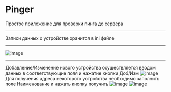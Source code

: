 # Pinger
Простое приложение для проверки пинга до сервера<hr>
Записи данных о устройстве хранится в ini файле<hr>
![image](https://user-images.githubusercontent.com/40886779/165938560-c0021456-4d14-4929-9a87-d025b60008c2.png)<hr>
Добавление/Изменение нового устройства осуществляется вводом данных в соответствующие поля и нажатие кнопки Доб/Изм
![image](https://user-images.githubusercontent.com/40886779/166620614-d9038020-26c7-4f2e-bc5f-5a0ff0cde01f.png)
Для получения адреса некоторого устройства необходимо заполнить поле Наименование и нажать кнопку получить
![image](https://user-images.githubusercontent.com/40886779/166620664-b194371b-46ec-4bfc-81f7-5aa389daf571.png)
![image](https://user-images.githubusercontent.com/40886779/166621182-56c5721c-309a-40f1-9771-860c36948037.png)



